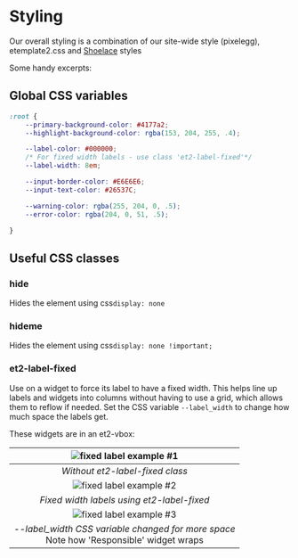 # Styling

Our overall styling is a combination of our site-wide style (pixelegg), etemplate2.css
and [Shoelace](https://shoelace.style/) styles

Some handy excerpts:

## Global CSS variables

```css
:root {
	--primary-background-color: #4177a2;
	--highlight-background-color: rgba(153, 204, 255, .4);

	--label-color: #000000;
	/* For fixed width labels - use class 'et2-label-fixed'*/
	--label-width: 8em;

	--input-border-color: #E6E6E6;
	--input-text-color: #26537C;

	--warning-color: rgba(255, 204, 0, .5);
	--error-color: rgba(204, 0, 51, .5);

}
```

## Useful CSS classes

### hide

Hides the element using css```display: none```

### hideme

Hides the element using css```display: none !important;```

### et2-label-fixed

Use on a widget to force its label to have a fixed width. This helps line up labels and widgets into columns without
having to use a grid, which allows them to reflow if needed. Set the CSS variable ```--label_width``` to change how much
space the labels get.

These widgets are in an et2-vbox:

|                ![fixed label example #1](/assets/images/styling_et2-label-fixed_2.png )                 |
|:-------------------------------------------------------------------------------------------------------:|  
|                                     *Without et2-label-fixed class*                                     |
|                 ![fixed label example #2](/assets/images/styling_et2-label-fixed_1.png)                 |
|                               *Fixed width labels using et2-label-fixed*                                |
|                 ![fixed label example #3](/assets/images/styling_et2-label-fixed_3.png)                 |
| *--label_width CSS variable changed for more space*            <br/>Note how 'Responsible' widget wraps |